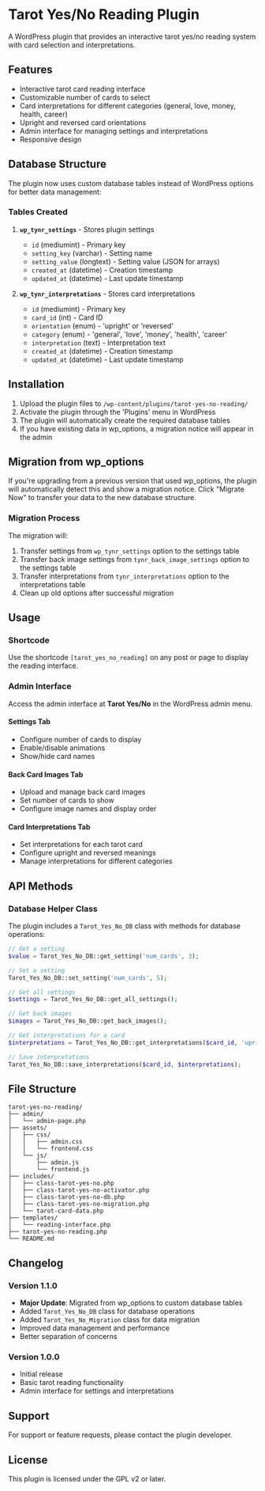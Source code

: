 # Tarot Yes/No Reading Plugin

A WordPress plugin that provides an interactive tarot yes/no reading system with card selection and interpretations.

## Features

- Interactive tarot card reading interface
- Customizable number of cards to select
- Card interpretations for different categories (general, love, money, health, career)
- Upright and reversed card orientations
- Admin interface for managing settings and interpretations
- Responsive design

## Database Structure

The plugin now uses custom database tables instead of WordPress options for better data management:

### Tables Created

1. **`wp_tynr_settings`** - Stores plugin settings
   - `id` (mediumint) - Primary key
   - `setting_key` (varchar) - Setting name
   - `setting_value` (longtext) - Setting value (JSON for arrays)
   - `created_at` (datetime) - Creation timestamp
   - `updated_at` (datetime) - Last update timestamp

2. **`wp_tynr_interpretations`** - Stores card interpretations
   - `id` (mediumint) - Primary key
   - `card_id` (int) - Card ID
   - `orientation` (enum) - 'upright' or 'reversed'
   - `category` (enum) - 'general', 'love', 'money', 'health', 'career'
   - `interpretation` (text) - Interpretation text
   - `created_at` (datetime) - Creation timestamp
   - `updated_at` (datetime) - Last update timestamp

## Installation

1. Upload the plugin files to `/wp-content/plugins/tarot-yes-no-reading/`
2. Activate the plugin through the 'Plugins' menu in WordPress
3. The plugin will automatically create the required database tables
4. If you have existing data in wp_options, a migration notice will appear in the admin

## Migration from wp_options

If you're upgrading from a previous version that used wp_options, the plugin will automatically detect this and show a migration notice. Click "Migrate Now" to transfer your data to the new database structure.

### Migration Process

The migration will:
1. Transfer settings from `wp_tynr_settings` option to the settings table
2. Transfer back image settings from `tynr_back_image_settings` option to the settings table
3. Transfer interpretations from `tynr_interpretations` option to the interpretations table
4. Clean up old options after successful migration

## Usage

### Shortcode

Use the shortcode `[tarot_yes_no_reading]` on any post or page to display the reading interface.

### Admin Interface

Access the admin interface at **Tarot Yes/No** in the WordPress admin menu.

#### Settings Tab
- Configure number of cards to display
- Enable/disable animations
- Show/hide card names

#### Back Card Images Tab
- Upload and manage back card images
- Set number of cards to show
- Configure image names and display order

#### Card Interpretations Tab
- Set interpretations for each tarot card
- Configure upright and reversed meanings
- Manage interpretations for different categories

## API Methods

### Database Helper Class

The plugin includes a `Tarot_Yes_No_DB` class with methods for database operations:

```php
// Get a setting
$value = Tarot_Yes_No_DB::get_setting('num_cards', 3);

// Set a setting
Tarot_Yes_No_DB::set_setting('num_cards', 5);

// Get all settings
$settings = Tarot_Yes_No_DB::get_all_settings();

// Get back images
$images = Tarot_Yes_No_DB::get_back_images();

// Get interpretations for a card
$interpretations = Tarot_Yes_No_DB::get_interpretations($card_id, 'upright');

// Save interpretations
Tarot_Yes_No_DB::save_interpretations($card_id, $interpretations);
```

## File Structure

```
tarot-yes-no-reading/
├── admin/
│   └── admin-page.php
├── assets/
│   ├── css/
│   │   ├── admin.css
│   │   └── frontend.css
│   └── js/
│       ├── admin.js
│       └── frontend.js
├── includes/
│   ├── class-tarot-yes-no.php
│   ├── class-tarot-yes-no-activator.php
│   ├── class-tarot-yes-no-db.php
│   ├── class-tarot-yes-no-migration.php
│   └── tarot-card-data.php
├── templates/
│   └── reading-interface.php
├── tarot-yes-no-reading.php
└── README.md
```

## Changelog

### Version 1.1.0
- **Major Update**: Migrated from wp_options to custom database tables
- Added `Tarot_Yes_No_DB` class for database operations
- Added `Tarot_Yes_No_Migration` class for data migration
- Improved data management and performance
- Better separation of concerns

### Version 1.0.0
- Initial release
- Basic tarot reading functionality
- Admin interface for settings and interpretations

## Support

For support or feature requests, please contact the plugin developer.

## License

This plugin is licensed under the GPL v2 or later. 